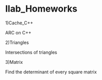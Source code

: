 # Ilab_Homeworks
1)Cache_C++

ARC on C++

2)Triangles

Intersections of triangles

3)Matrix

Find the determinant of every square matrix 
